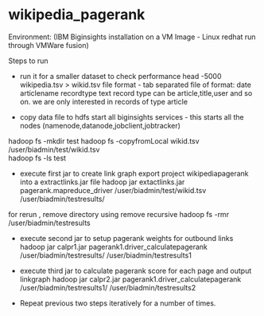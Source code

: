 wikipedia_pagerank
==================

Environment: (IBM Biginsights installation on a VM Image - Linux redhat run through VMWare fusion)

Steps to run 

- run it for a smaller dataset to check performance
head -5000 wikipedia.tsv > wikid.tsv
file format - tab separated file of format:
date articlename recordtype text
record type can be article,title,user and so on. we are only interested in records of type article

- copy data file to hdfs
start all biginsights services - this starts all the nodes (namenode,datanode,jobclient,jobtracker)

hadoop fs -mkdir test
hadoop fs -copyfromLocal wikid.tsv /user/biadmin/test/wikid.tsv  
hadoop fs -ls test

- execute first jar to create link graph
export project wikipediapagerank into a extractlinks.jar file
hadoop jar extactlinks.jar pagerank.mapreduce_driver /user/biadmin/test/wikid.tsv /user/biadmin/testresults/

for rerun , remove directory using remove recursive
hadoop fs -rmr /user/biadmin/testresults


- execute second jar to setup pagerank weights for outbound links
hadoop jar calpr1.jar pagerank1.driver_calculatepagerank /user/biadmin/testresults/ /user/biadmin/testresults1


- execute third jar to calculate pagerank score for each page and output linkgraph
hadoop jar calpr2.jar pagerank1.driver_calculatepagerank /user/biadmin/testresults1/ /user/biadmin/testresults2
 
- Repeat previous two steps iteratively for a number of times.
